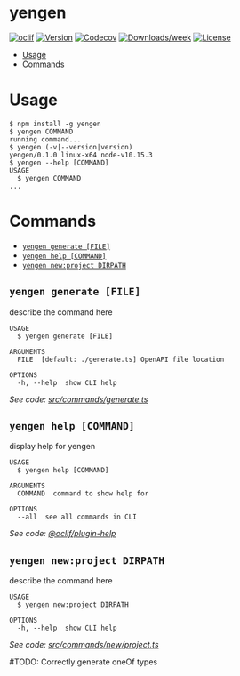 yengen
======



[![oclif](https://img.shields.io/badge/cli-oclif-brightgreen.svg)](https://oclif.io)
[![Version](https://img.shields.io/npm/v/yengen.svg)](https://npmjs.org/package/yengen)
[![Codecov](https://codecov.io/gh/WebstormProjects/yengen/branch/master/graph/badge.svg)](https://codecov.io/gh/WebstormProjects/yengen)
[![Downloads/week](https://img.shields.io/npm/dw/yengen.svg)](https://npmjs.org/package/yengen)
[![License](https://img.shields.io/npm/l/yengen.svg)](https://github.com/WebstormProjects/yengen/blob/master/package.json)

<!-- toc -->
* [Usage](#usage)
* [Commands](#commands)
<!-- tocstop -->
# Usage
<!-- usage -->
```sh-session
$ npm install -g yengen
$ yengen COMMAND
running command...
$ yengen (-v|--version|version)
yengen/0.1.0 linux-x64 node-v10.15.3
$ yengen --help [COMMAND]
USAGE
  $ yengen COMMAND
...
```
<!-- usagestop -->
# Commands
<!-- commands -->
* [`yengen generate [FILE]`](#yengen-generate-file)
* [`yengen help [COMMAND]`](#yengen-help-command)
* [`yengen new:project DIRPATH`](#yengen-newproject-dirpath)

## `yengen generate [FILE]`

describe the command here

```
USAGE
  $ yengen generate [FILE]

ARGUMENTS
  FILE  [default: ./generate.ts] OpenAPI file location

OPTIONS
  -h, --help  show CLI help
```

_See code: [src/commands/generate.ts](https://github.com/janexpando/yengen/blob/v0.1.0/src/commands/generate.ts)_

## `yengen help [COMMAND]`

display help for yengen

```
USAGE
  $ yengen help [COMMAND]

ARGUMENTS
  COMMAND  command to show help for

OPTIONS
  --all  see all commands in CLI
```

_See code: [@oclif/plugin-help](https://github.com/oclif/plugin-help/blob/v2.1.6/src/commands/help.ts)_

## `yengen new:project DIRPATH`

describe the command here

```
USAGE
  $ yengen new:project DIRPATH

OPTIONS
  -h, --help  show CLI help
```

_See code: [src/commands/new/project.ts](https://github.com/janexpando/yengen/blob/v0.1.0/src/commands/new/project.ts)_
<!-- commandsstop -->

#TODO:
Correctly generate oneOf types
